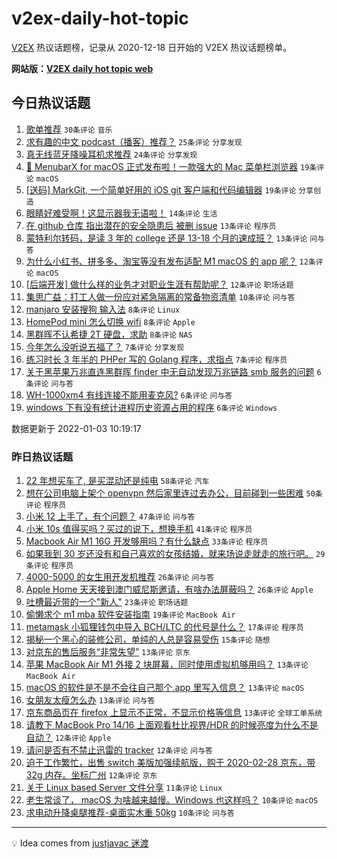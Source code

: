 # v2ex-daily-hot-topic

[V2EX](https://www.v2ex.com/) 热议话题榜，记录从 2020-12-18 日开始的 V2EX 热议话题榜单。

**网站版：[V2EX daily hot topic web](https://boojack.github.io/v2ex-daily-hot-topic-web/)**

## 今日热议话题

<!-- TODAY BEGIN -->

1. [歌单推荐](https://www.v2ex.com/t/825877) `30条评论` `音乐`
1. [求有趣的中文 podcast（播客）推荐？](https://www.v2ex.com/t/825875) `25条评论` `分享发现`
1. [真无线蓝牙降噪耳机求推荐](https://www.v2ex.com/t/825894) `24条评论` `分享发现`
1. [🎉 MenubarX for macOS 正式发布啦！一款强大的 Mac 菜单栏浏览器](https://www.v2ex.com/t/825917) `19条评论` `macOS`
1. [[送码] MarkGit, 一个简单好用的 iOS git 客户端和代码编辑器](https://www.v2ex.com/t/825900) `19条评论` `分享创造`
1. [眼睛好难受啊！这显示器我无语啦！](https://www.v2ex.com/t/825919) `14条评论` `生活`
1. [在 github 仓库 指出潜在的安全隐患后 被删 issue](https://www.v2ex.com/t/825909) `13条评论` `程序员`
1. [蒙特利尔转码，是读 3 年的 college 还是 13-18 个月的速成班？](https://www.v2ex.com/t/825868) `13条评论` `问与答`
1. [为什么小红书、拼多多、淘宝等没有发布适配 M1 macOS 的 app 呢？](https://www.v2ex.com/t/825915) `12条评论` `macOS`
1. [[后端开发] 做什么样的业务才对职业生涯有帮助呢？](https://www.v2ex.com/t/825880) `12条评论` `职场话题`
1. [集思广益：打工人做一份应对紧急隔离的常备物资清单](https://www.v2ex.com/t/825899) `10条评论` `问与答`
1. [manjaro 安装搜狗 输入法](https://www.v2ex.com/t/825913) `8条评论` `Linux`
1. [HomePod mini 怎么切换 wifi](https://www.v2ex.com/t/825883) `8条评论` `Apple`
1. [黑群晖不认希捷 2T 硬盘，求助](https://www.v2ex.com/t/825866) `8条评论` `NAS`
1. [今年怎么没听说五福了？](https://www.v2ex.com/t/825912) `7条评论` `分享发现`
1. [练习时长 3 年半的 PHPer 写的 Golang 程序，求指点](https://www.v2ex.com/t/825872) `7条评论` `程序员`
1. [关于黑苹果万兆直连黑群晖 finder 中无自动发现万兆链路 smb 服务的问题](https://www.v2ex.com/t/825898) `6条评论` `问与答`
1. [WH-1000xm4 有线连接不能用麦克风?](https://www.v2ex.com/t/825873) `6条评论` `问与答`
1. [windows 下有没有统计进程历史资源占用的程序](https://www.v2ex.com/t/825867) `6条评论` `Windows`

数据更新于 2022-01-03 10:19:17

<!-- TODAY END -->

### 昨日热议话题

<!-- YESTERDAY BEGIN -->

1. [22 年想买车了, 是买混动还是纯电](https://www.v2ex.com/t/825745) `58条评论` `汽车`
1. [想在公司电脑上架个 openvpn 然后家里连过去办公，目前碰到一些困难](https://www.v2ex.com/t/825806) `50条评论` `程序员`
1. [小米 12 上手了，有个问题？](https://www.v2ex.com/t/825795) `47条评论` `问与答`
1. [小米 10s 值得买吗？买过的说下，想换手机](https://www.v2ex.com/t/825839) `41条评论` `程序员`
1. [Macbook Air M1 16G 开发够用吗？有什么缺点](https://www.v2ex.com/t/825789) `33条评论` `程序员`
1. [如果我到 30 岁还没有和自己喜欢的女孩结婚，就来场说走就走的旅行吧。](https://www.v2ex.com/t/825819) `29条评论` `程序员`
1. [4000-5000 的女生用开发机推荐](https://www.v2ex.com/t/825766) `26条评论` `问与答`
1. [Apple Home 天天接到澳门威尼斯邀请，有啥办法屏蔽吗？](https://www.v2ex.com/t/825794) `26条评论` `Apple`
1. [吐槽最近带的一个"新人"](https://www.v2ex.com/t/825849) `23条评论` `职场话题`
1. [偷懒求个 m1 mba 软件安装指南](https://www.v2ex.com/t/825761) `19条评论` `MacBook Air`
1. [metamask 小狐狸钱包中导入 BCH/LTC 的代号是什么？](https://www.v2ex.com/t/825811) `17条评论` `程序员`
1. [揭秘一个黑心的装修公司，单纯的人总是容易受伤](https://www.v2ex.com/t/825830) `15条评论` `随想`
1. [对京东的售后服务“非常失望”](https://www.v2ex.com/t/825838) `13条评论` `京东`
1. [苹果 MacBook Air M1 外接 2 块屏幕，同时使用虚拟机够用吗？](https://www.v2ex.com/t/825829) `13条评论` `MacBook Air`
1. [macOS 的软件是不是不会往自己那个.app 里写入信息？](https://www.v2ex.com/t/825827) `13条评论` `macOS`
1. [女朋友太瘦怎么办](https://www.v2ex.com/t/825820) `13条评论` `问与答`
1. [京东商品页在 firefox 上显示不正常，不显示价格等信息](https://www.v2ex.com/t/825767) `13条评论` `全球工单系统`
1. [请教下 MacBook Pro 14/16 上面观看杜比视界/HDR 的时候亮度为什么不是自动？](https://www.v2ex.com/t/825802) `12条评论` `Apple`
1. [请问是否有不禁止迅雷的 tracker](https://www.v2ex.com/t/825801) `12条评论` `问与答`
1. [迫于工作繁忙，出售 switch 美版加强续航版，购于 2020-02-28 京东，带 32g 内存。坐标广州](https://www.v2ex.com/t/825751) `12条评论` `京东`
1. [关于 Linux based Server 文件分享](https://www.v2ex.com/t/825835) `11条评论` `Linux`
1. [老生常谈了， macOS 为啥越来越慢。Windows 也这样吗？](https://www.v2ex.com/t/825865) `10条评论` `macOS`
1. [求电动升降桌腿推荐-桌面实木重 50kg](https://www.v2ex.com/t/825786) `10条评论` `问与答`

<!-- YESTERDAY END -->

---

💡 Idea comes from [justjavac 迷渡](https://github.com/justjavac/)
